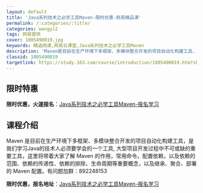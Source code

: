 ```yaml
---
layout: default
title: 'Java系列技术之必学工具Maven-限时优惠-网易精品课'
permalink: /:categories/:title/
categories: wangyi2
tags: 网易提供
cover: 1005490019.jpg
keywords: 精选网课,网易云课堂,Java系列技术之必学工具Maven
description: 'Maven是目前在生产环境下多框架、多模块整合开发的项目自动化构建工具，是我们学习Java的技术人必须要学会的一个工具,'
classid: 1005490019
targetlink: https://study.163.com/course/introduction/1005490019.htm?share=1&shareId=1025206652&utm_campaign=share&utm_medium=iphoneShare&utm_source=&utm_u=1025206652
---
```


## 限时特惠

**限时优惠，火速报名**：[Java系列技术之必学工具Maven-报名学习](https://study.163.com/course/introduction/1005490019.htm?share=1&shareId=1025206652&utm_campaign=share&utm_medium=iphoneShare&utm_source=&utm_u=1025206652)

## 课程介绍

Maven 是目前在生产环境下多框架、多模块整合开发的项目自动化构建工具，是我们学习Java的技术人必须要学会的一个工具, 大型项目开发过程中不可或缺的重要工具，这里将带着大家了解 Maven 的作用，常用命令，配置依赖，以及依赖的范围、依赖的传递性、依赖的排除、生命周期等重要概念，以及继承、聚合、部署的 Maven 配置。有问题加群：892248153

**限时优惠，报名地址**：[Java系列技术之必学工具Maven-报名学习](https://study.163.com/course/introduction/1005490019.htm?share=1&shareId=1025206652&utm_campaign=share&utm_medium=iphoneShare&utm_source=&utm_u=1025206652)

